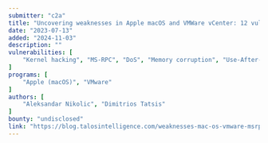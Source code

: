 ```yaml
---
submitter: "c2a"
title: "Uncovering weaknesses in Apple macOS and VMWare vCenter: 12 vulnerabilities in RPC implementation"
date: "2023-07-13"
added: "2024-11-03"
description: ""
vulnerabilities: [
    "Kernel hacking", "MS-RPC", "DoS", "Memory corruption", "Use-After-Free", "Heap overflow", "Buffer Overflow"
]
programs: [
    "Apple (macOS)", "VMware"
]
authors: [
    "Aleksandar Nikolic", "Dimitrios Tatsis"
]
bounty: "undisclosed"
link: "https://blog.talosintelligence.com/weaknesses-mac-os-vmware-msrpc/"
---
```




